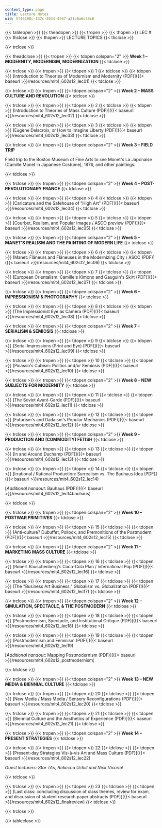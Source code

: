 ```yaml
---
content_type: page
title: Lecture Notes
uid: 5f46190c-137c-8034-4567-a21c8a6c38c0
---
```


{{< tableopen >}}
{{< theadopen >}}
{{< tropen >}}
{{< thopen >}}
LEC #
{{< thclose >}}
{{< thopen >}}
LECTURE TOPICS
{{< thclose >}}

{{< trclose >}}

{{< theadclose >}}
{{< tropen >}}
{{< tdopen colspan="2" >}}
**Week 1 – MODERNITY, MODERNISM, MODERNIZATION**
{{< tdclose >}}

{{< trclose >}}
{{< tropen >}}
{{< tdopen >}}
1
{{< tdclose >}}
{{< tdopen >}}
[Introduction to Theories of Modernism and Modernity (PDF)]({{< baseurl >}}/resources/mit4_602s12_lec01)
{{< tdclose >}}

{{< trclose >}}
{{< tropen >}}
{{< tdopen colspan="2" >}}
**Week 2 – MASS CULTURE AND REVOLUTION**
{{< tdclose >}}

{{< trclose >}}
{{< tropen >}}
{{< tdopen >}}
2
{{< tdclose >}}
{{< tdopen >}}
[Introduction to Theories of Mass Culture (PDF)]({{< baseurl >}}/resources/mit4_602s12_lec02)
{{< tdclose >}}

{{< trclose >}}
{{< tropen >}}
{{< tdopen >}}
3
{{< tdclose >}}
{{< tdopen >}}
[Eugène Delacroix, or How to Imagine Liberty (PDF)]({{< baseurl >}}/resources/mit4_602s12_lec03)
{{< tdclose >}}

{{< trclose >}}
{{< tropen >}}
{{< tdopen colspan="2" >}}
**Week 3 – FIELD TRIP**

Field trip to the Boston Museum of Fine Arts to see Monet's La Japonaise (Camille Monet in Japanese Costume), 1876, and other paintings.


{{< tdclose >}}

{{< trclose >}}
{{< tropen >}}
{{< tdopen colspan="2" >}}
**Week 4 – POST-REVOLUTIONARY FRANCE**
{{< tdclose >}}

{{< trclose >}}
{{< tropen >}}
{{< tdopen >}}
4
{{< tdclose >}}
{{< tdopen >}}
[Caricature and the Safehouse of "High Art" (PDF)]({{< baseurl >}}/resources/mit4_602s12_lec04)
{{< tdclose >}}

{{< trclose >}}
{{< tropen >}}
{{< tdopen >}}
5
{{< tdclose >}}
{{< tdopen >}}
[Courbet, Realism, and Popular Images / ASCO preview (PDF)]({{< baseurl >}}/resources/mit4_602s12_lec05)
{{< tdclose >}}

{{< trclose >}}
{{< tropen >}}
{{< tdopen colspan="2" >}}
**Week 5 – MANET'S REALISM AND THE PAINTING OF MODERN LIFE**
{{< tdclose >}}

{{< trclose >}}
{{< tropen >}}
{{< tdopen >}}
6
{{< tdclose >}}
{{< tdopen >}}
[Manet: Flâneurs and Flâneuses in the Modernizing City / ASCO (PDF)]({{< baseurl >}}/resources/mit4_602s12_lec06)
{{< tdclose >}}

{{< trclose >}}
{{< tropen >}}
{{< tdopen >}}
7
{{< tdclose >}}
{{< tdopen >}}
[European Orientalism: Camille's Kimono and Gauguin's Skirt (PDF)]({{< baseurl >}}/resources/mit4_602s12_lec07)
{{< tdclose >}}

{{< trclose >}}
{{< tropen >}}
{{< tdopen colspan="2" >}}
**Week 6 – IMPRESSIONISM & PHOTOGRAPHY**
{{< tdclose >}}

{{< trclose >}}
{{< tropen >}}
{{< tdopen >}}
8
{{< tdclose >}}
{{< tdopen >}}
[The Impressionist Eye as Camera (PDF)]({{< baseurl >}}/resources/mit4_602s12_lec08)
{{< tdclose >}}

{{< trclose >}}
{{< tropen >}}
{{< tdopen colspan="2" >}}
**Week 7 – SERIALISM & SEMIOSIS**
{{< tdclose >}}

{{< trclose >}}
{{< tropen >}}
{{< tdopen >}}
9
{{< tdclose >}}
{{< tdopen >}}
[Serial Impressions (Print and Eye) (PDF)]({{< baseurl >}}/resources/mit4_602s12_lec09)
{{< tdclose >}}

{{< trclose >}}
{{< tropen >}}
{{< tdopen >}}
10
{{< tdclose >}}
{{< tdopen >}}
[Picasso's Cubism: Politics and/or Semiosis (PDF)]({{< baseurl >}}/resources/mit4_602s12_lec10)
{{< tdclose >}}

{{< trclose >}}
{{< tropen >}}
{{< tdopen colspan="2" >}}
**Week 8 – NEW SUBJECTS FOR MODERNITY**
{{< tdclose >}}

{{< trclose >}}
{{< tropen >}}
{{< tdopen >}}
11
{{< tdclose >}}
{{< tdopen >}}
[The Soviet Avant-Garde (PDF)]({{< baseurl >}}/resources/mit4_602s12_lec11)
{{< tdclose >}}

{{< trclose >}}
{{< tropen >}}
{{< tdopen >}}
12
{{< tdclose >}}
{{< tdopen >}}
[Futurism's and Dadaism's Popular Mechanics (PDF)]({{< baseurl >}}/resources/mit4_602s12_lec12)
{{< tdclose >}}

{{< trclose >}}
{{< tropen >}}
{{< tdopen colspan="2" >}}
**Week 9 – PRODUCTION AND (COMMODITY) FETISH**
{{< tdclose >}}

{{< trclose >}}
{{< tropen >}}
{{< tdopen >}}
13
{{< tdclose >}}
{{< tdopen >}}
[In and Around Duchamp (PDF)]({{< baseurl >}}/resources/mit4_602s12_lec13)
{{< tdclose >}}

{{< trclose >}}
{{< tropen >}}
{{< tdopen >}}
14
{{< tdclose >}}
{{< tdopen >}}
[Irrational / Rational Production: Surrealism vs. The Bauhaus Idea (PDF)]({{< baseurl >}}/resources/mit4_602s12_lec14)

[_Additional handout:_ Bauhaus (PDF)]({{< baseurl >}}/resources/mit4_602s12_lec14bauhaus)


{{< tdclose >}}

{{< trclose >}}
{{< tropen >}}
{{< tdopen colspan="2" >}}
**Week 10 – POSTWAR PRIMITIVES**
{{< tdclose >}}

{{< trclose >}}
{{< tropen >}}
{{< tdopen >}}
15
{{< tdclose >}}
{{< tdopen >}}
[Anti-culture? Dubuffet, Pollock, and Premonitions of the Postmodern (PDF)]({{< baseurl >}}/resources/mit4_602s12_lec15)
{{< tdclose >}}

{{< trclose >}}
{{< tropen >}}
{{< tdopen colspan="2" >}}
**Week 11 – MARKETING MASS CULTURE**
{{< tdclose >}}

{{< trclose >}}
{{< tropen >}}
{{< tdopen >}}
16
{{< tdclose >}}
{{< tdopen >}}
[Robert Rauschenberg's Coca-Cola Plan / International Pop (PDF)]({{< baseurl >}}/resources/mit4_602s12_lec16)
{{< tdclose >}}

{{< trclose >}}
{{< tropen >}}
{{< tdopen >}}
17
{{< tdclose >}}
{{< tdopen >}}
[The "Business Art Business," Globalism vs. Globalization (PDF)]({{< baseurl >}}/resources/mit4_602s12_lec17)
{{< tdclose >}}

{{< trclose >}}
{{< tropen >}}
{{< tdopen colspan="2" >}}
**Week 12 – SIMULATION, SPECTACLE, & THE POSTMODERN**
{{< tdclose >}}

{{< trclose >}}
{{< tropen >}}
{{< tdopen >}}
18
{{< tdclose >}}
{{< tdopen >}}
[Postmodernism, Spectacle, and Institutional Critique (PDF)]({{< baseurl >}}/resources/mit4_602s12_lec18)
{{< tdclose >}}

{{< trclose >}}
{{< tropen >}}
{{< tdopen >}}
19
{{< tdclose >}}
{{< tdopen >}}
[Postmodernism and Feminism (PDF)]({{< baseurl >}}/resources/mit4_602s12_lec19)

[_Additional handout:_ Mapping Postmodernism (PDF)]({{< baseurl >}}/resources/mit4_602s12_postmodernism)


{{< tdclose >}}

{{< trclose >}}
{{< tropen >}}
{{< tdopen colspan="2" >}}
**Week 13 – NEW MEDIA & BIENNIAL CULTURE**
{{< tdclose >}}

{{< trclose >}}
{{< tropen >}}
{{< tdopen >}}
20
{{< tdclose >}}
{{< tdopen >}}
[New Media / Mass Media / Sensory Reconfigurations (PDF)]({{< baseurl >}}/resources/mit4_602s12_lec20)
{{< tdclose >}}

{{< trclose >}}
{{< tropen >}}
{{< tdopen >}}
21
{{< tdclose >}}
{{< tdopen >}}
[Biennial Culture and the Aesthetics of Experience (PDF)]({{< baseurl >}}/resources/mit4_602s12_lec21)
{{< tdclose >}}

{{< trclose >}}
{{< tropen >}}
{{< tdopen colspan="2" >}}
**Week 14 – PRESENT STRATEGIES**
{{< tdclose >}}

{{< trclose >}}
{{< tropen >}}
{{< tdopen >}}
22
{{< tdclose >}}
{{< tdopen >}}
[Present-day Strategies Vis-à-vis Art and Mass Culture (PDF)]({{< baseurl >}}/resources/mit4_602s12_lec22)

_Guest lecturers: Star TAs, Rebecca Uchill and Nick Vicario!_


{{< tdclose >}}

{{< trclose >}}
{{< tropen >}}
{{< tdopen >}}
23
{{< tdclose >}}
{{< tdopen >}}
[Last class: concluding discussion of class themes, review for exam, and discussion of student research paper abstracts (PDF)]({{< baseurl >}}/resources/mit4_602s12_finalreview)
{{< tdclose >}}

{{< trclose >}}

{{< tableclose >}}